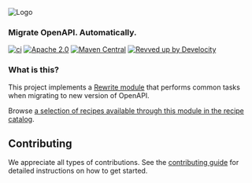 ![Logo](https://github.com/openrewrite/rewrite/raw/main/doc/logo-oss.png)
### Migrate OpenAPI. Automatically.

[![ci](https://github.com/openrewrite/rewrite-openapi/actions/workflows/ci.yml/badge.svg)](https://github.com/openrewrite/rewrite-openapi/actions/workflows/ci.yml)
[![Apache 2.0](https://img.shields.io/github/license/openrewrite/rewrite-openapi.svg)](https://www.apache.org/licenses/LICENSE-2.0)
[![Maven Central](https://img.shields.io/maven-central/v/org.openrewrite.recipe/rewrite-openapi.svg)](https://mvnrepository.com/artifact/org.openrewrite.recipe/rewrite-openapi)
[![Revved up by Develocity](https://img.shields.io/badge/Revved%20up%20by-Develocity-06A0CE?logo=Gradle&labelColor=02303A)](https://ge.openrewrite.org/scans)

### What is this?

This project implements a [Rewrite module](https://github.com/openrewrite/rewrite) that performs common tasks when migrating to new version of OpenAPI.  

Browse [a selection of recipes available through this module in the recipe catalog](https://docs.openrewrite.org/recipes/openapi).

## Contributing

We appreciate all types of contributions. See the [contributing guide](https://github.com/openrewrite/.github/blob/main/CONTRIBUTING.md) for detailed instructions on how to get started.
